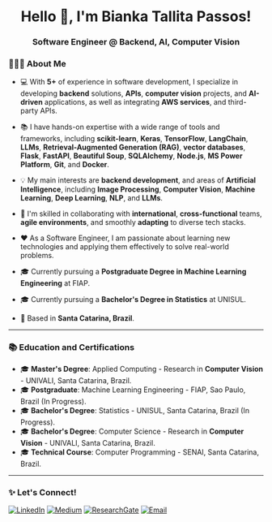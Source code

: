 <!-- Presentation Banner -->
<h1 align="center">Hello 👋, I'm Bianka Tallita Passos!</h1>
<h3 align="center">Software Engineer @ Backend, AI, Computer Vision</h3>

<!-- About Me Section -->
### 👩🏼‍💻 About Me

- 💻 With **5+** of experience in software development, I specialize in developing **backend** solutions, **APIs**, **computer vision** projects, and **AI-driven** applications, as well as integrating **AWS services**, and third-party APIs.

- 📚 I have hands-on expertise with a wide range of tools and frameworks, including **scikit-learn**, **Keras**, **TensorFlow**, **LangChain**, **LLMs**, **Retrieval-Augmented Generation (RAG)**, **vector databases**, **Flask**, **FastAPI**, **Beautiful Soup**, **SQLAlchemy**, **Node.js**, **MS Power Platform**, **Git**, and **Docker**.

- 💡 My main interests are **backend development**, and areas of **Artificial Intelligence**, including **Image Processing**, **Computer Vision**, **Machine Learning**, **Deep Learning**, **NLP**, and **LLMs**.

- 🚀 I'm skilled in collaborating with **international**, **cross-functional** teams, **agile environments**, and smoothly **adapting** to diverse tech stacks.

- ❤️ As a Software Engineer, I am passionate about learning new technologies and applying them effectively to solve real-world problems.

- 🎓 Currently pursuing a **Postgraduate Degree in Machine Learning Engineering** at FIAP.
- 🎓 Currently pursuing a **Bachelor's Degree in Statistics** at UNISUL.
  
- 📍 Based in **Santa Catarina, Brazil**.

---

### 📚 Education and Certifications

- 🎓 **Master's Degree**: Applied Computing - Research in **Computer Vision** - UNIVALI, Santa Catarina, Brazil.
- 🎓 **Postgraduate**: Machine Learning Engineering - FIAP, Sao Paulo, Brazil (In Progress).  
- 🎓 **Bachelor's Degree**: Statistics - UNISUL, Santa Catarina, Brazil (In Progress).    
- 🎓 **Bachelor's Degree**: Computer Science - Research in **Computer Vision** - UNIVALI, Santa Catarina, Brazil.
- 🎓 **Technical Course**: Computer Programming - SENAI, Santa Catarina, Brazil.  

---

### ✨ Let's Connect!

[![LinkedIn](https://img.shields.io/badge/LinkedIn-0A66C2?style=flat&logo=linkedin&logoColor=white)](https://www.linkedin.com/in/biankapassos)
[![Medium](https://img.shields.io/badge/Medium-000000?style=flat&logo=medium&logoColor=white)](https://medium.com/@biankatpas)
[![ResearchGate](https://img.shields.io/badge/ResearchGate-00CCBB?style=flat&logo=researchgate&logoColor=white)](https://www.researchgate.net/profile/Bianka-Passos)
[![Email](https://img.shields.io/badge/Email-DB4437?style=flat&logo=gmail&logoColor=white)](mailto:biankatpas@gmail.com)
